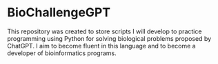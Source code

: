 # BioChallengeGPT
This repository was created to store scripts I will develop to practice programming using Python for solving biological problems proposed by ChatGPT. I aim to become fluent in this language and to become a developer of bioinformatics programs.
